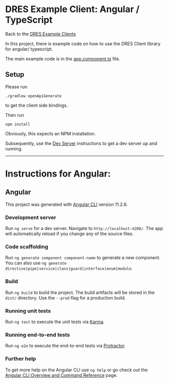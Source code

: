 # DRES Example Client: Angular / TypeScript

Back to the [DRES Example Clients](../README.md)

In this project, there is example code on how to use the DRES Client library for angular/ typescript.

The main example code is in the [app.component.ts](src/app/app.component.ts) file.

## Setup

Please run
```
./gradlew openApiGenerate
```

to get the client side bindings.

Then run

```
npm install
```

Obviously, this expects an NPM installation.

Subsequently, use the [Dev Server](#Developement%20Server) instructions
to get a dev server up and running.

---
# Instructions for Angular:

## Angular

This project was generated with [Angular CLI](https://github.com/angular/angular-cli) version 11.2.6.

### Development server

Run `ng serve` for a dev server. Navigate to `http://localhost:4200/`. The app will automatically reload if you change any of the source files.

### Code scaffolding

Run `ng generate component component-name` to generate a new component. You can also use `ng generate directive|pipe|service|class|guard|interface|enum|module`.

### Build

Run `ng build` to build the project. The build artifacts will be stored in the `dist/` directory. Use the `--prod` flag for a production build.

### Running unit tests

Run `ng test` to execute the unit tests via [Karma](https://karma-runner.github.io).

### Running end-to-end tests

Run `ng e2e` to execute the end-to-end tests via [Protractor](http://www.protractortest.org/).

### Further help

To get more help on the Angular CLI use `ng help` or go check out the [Angular CLI Overview and Command Reference](https://angular.io/cli) page.
